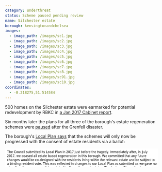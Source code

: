 ```yaml
---
category: underthreat
status: Scheme paused pending review
name: Silchester estate 
borough: kensingtonandchelsea
images:
  - image_path: /images/sc1.jpg
  - image_path: /images/sc2.jpg
  - image_path: /images/sc3.jpg
  - image_path: /images/sc4.jpg
  - image_path: /images/sc5.jpg
  - image_path: /images/sc6.jpg
  - image_path: /images/sc7.jpg
  - image_path: /images/sc8.jpg
  - image_path: /images/sc91.jpg
  - image_path: /images/sc10.jpg
coordinates: 
  - -0.218275,51.514584
---
```

500 homes on the Silchester estate were earmarked for potential redevelopment by RBKC in [a Jan 2017 Cabinet report](https://planningconsult.rbkc.gov.uk/gf2.ti/f/782882/24784517.1/PDF/-/Considerations_for_Estate_Regeneration_Proposals__Silchester_East_and_West_January_2017.PDF). 

Six months later the plans for all three of the borough's estate regeneration schemes were [paused](https://www.insidehousing.co.uk/news/news/kensington-and-chelsea-council-pauses-schemes-51587) after the Grenfell disaster.

The borough's [Local Plan says](https://www.rbkc.gov.uk/sites/default/files/atoms/files/2019%20LOCAL%20PLAN%20SECTION%201%20SPATIAL%20STRATEGY.pdf) that the schemes will only now be progressed with the consent of estate residents via a ballot:

![](/images/rbkc.png)


